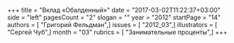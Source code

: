 +++
title = "Вклад «Обалденный»"
date = "2017-03-02T11:22:37+03:00"
side = "left"
pagesCount = "2"
slogan = ""
year = "2012"
startPage = "14"
authors = [ "Григорий Фельдман",]
issues = [ "2012_03",]
illustrators = [ "Сергей Чуб",]
month = "03"
rubrics = [ "Занимательные проценты",]
+++
